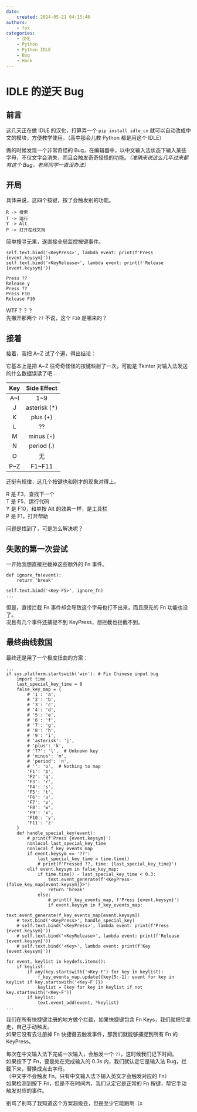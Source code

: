 ```yaml
---
date:
    created: 2024-05-21 04:15:46
authors:
    - fox
categories:
    - 汉化
    - Python
    - Python IDLE
    - Bug
    - Hack
---
```


# IDLE 的逆天 Bug

## 前言

这几天正在做 IDLE 的汉化，打算弄一个 `pip install idle_cn` 就可以自动改成中文的模块，方便教学使用。（高中那会儿教 Python 都是用这个 IDLE）

做的时候发现一个非常奇怪的 Bug，在编辑器中，以中文输入法状态下输入某些字母，不仅文字会消失，而且会触发奇奇怪怪的功能。_（准确来说这么几年过来都有这个 Bug，老师同学一直没办法）_

<!-- more -->

## 开局

具体来说，这四个按键，按了会触发别的功能。

```plain title="就这四个"
R -> 搜索
T -> 运行
Y -> Alt
P -> 打开在线文档
```

简单搜寻无果，遂直接全局监控按键事件。

```python3 title="editor.py"
self.text.bind('<KeyPress>', lambda event: print(f'Press {event.keysym}'))
self.text.bind('<KeyRelease>', lambda event: print(f'Release {event.keysym}'))
```

```title="按下 Y，输出结果..."
Press ??
Release y
Press ??
Press F10
Release F10
```

WTF？？？<br>
先撇开那两个 `??` 不说，这个 `F10` 是哪来的？

## 接着

接着，我把 A~Z 试了个遍，得出结论：

它基本上是把 A~Z 往奇奇怪怪的按键映射了一次，可能是 Tkinter 对输入法发送的什么数据误读了吧...

|  Key  |  Side Effect  |
| :---: | :-----------: |
|  A~I  |      1~9      |
|   J   | asterisk (\*) |
|   K   |   plus (+)    |
|   L   |      ??       |
|   M   |   minus (-)   |
|   N   |  period (.)   |
|   O   |      无       |
|  P~Z  |    F1~F11     |

还挺有规律，这几个按键也和刚才的现象对得上。

R 是 F3，查找下一个<br>
T 是 F5，运行代码<br>
Y 是 F10，和单按 Alt 的效果一样，是工具栏<br>
P 是 F1，打开帮助

问题是找到了，可是怎么解决呢？

## 失败的第一次尝试

一开始我想直接拦截掉这些额外的 Fn 事件。

```python3 title="editor.py (其实找对地方来改也花了不少时间)"
def ignore_fn(event):
    return 'break'

self.text.bind('<Key-F5>', ignore_fn)
...
```
但是，直接拦截 Fn 事件却会导致这个字母也打不出来，而且原先的 Fn 功能也没了。<br>
况且有几个事件还捕捉不到 KeyPress，想拦截也拦截不到。

## 最终曲线救国

最终还是用了一个极度扭曲的方案：

```python3 title="editor.py -- def apply_bindings(...)"
...
if sys.platform.startswith('win'): # Fix Chinese input bug
    import time
    last_special_key_time = 0
    false_key_map = {
        # '1': 'a',
        # '2': 'b',
        # '3': 'c',
        # '4': 'd',
        # '5': 'e',
        # '6': 'f',
        # '7': 'g',
        # '8': 'h',
        # '9': 'i',
        # 'asterisk': 'j',
        # 'plus': 'k',
        # '??': 'l',  # Unknown key
        # 'minus': 'm',
        # 'period': 'n',
        # '': 'o',  # Nothing to map
        'F1': 'p',
        'F2': 'q',
        'F3': 'r',
        'F4': 's',
        'F5': 't',
        'F6': 'u',
        'F7': 'v',
        'F8': 'w',
        'F9': 'x',
        'F10': 'y',
        'F11': 'z'
    }
    def handle_special_key(event):
        # print(f'Press {event.keysym}')
        nonlocal last_special_key_time
        nonlocal f_key_events_map
        if event.keysym == '??':
            last_special_key_time = time.time()
            # print(f'Pressed ??, time: {last_special_key_time}')
        elif event.keysym in false_key_map:
            if time.time() - last_special_key_time < 0.3:
                text.event_generate(f'<KeyPress-{false_key_map[event.keysym]}>')
                return 'break'
            else:
                # print(f_key_events_map, f'Press {event.keysym}')
                if event.keysym in f_key_events_map:
                    text.event_generate(f_key_events_map[event.keysym])
    # text.bind('<KeyPress>', handle_special_key)
    # self.text.bind('<KeyPress>', lambda event: print(f'Press {event.keysym}'))
    # self.text.bind('<KeyRelease>', lambda event: print(f'Release {event.keysym}'))
    # self.text.bind('<Key>', lambda event: print(f'Key {event.keysym}'))

for event, keylist in keydefs.items():
    if keylist:
        if any(key.startswith('<Key-F') for key in keylist):
            f_key_events_map.update({key[5:-1]: event for key in keylist if key.startswith('<Key-F')})
            keylist = [key for key in keylist if not key.startswith('<Key-F')]
        if keylist:
            text.event_add(event, *keylist)
...
```

我们在所有快捷键注册的地方做个拦截，如果快捷键包含 Fn Keys，我们就把它拿走，自己手动触发。<br>
如果它没有去注册掉 Fn 快捷键去触发事件，那我们就能够捕捉到所有 Fn 的 KeyPress。

每次在中文输入法下完成一次输入，会触发一个 `??`，这时候我们记下时间。<br>
如果按下了 Fn，要是处在完成输入的 0.3s 内，我们就认定它是输入法 Bug，拦截下来，替换成点击字母。<br>
（中文字不会触发 Fn，只有中文输入法下输入英文才会触发对应的 Fn）<br>
如果检测到按下 Fn，但是不在时间内，我们认定它是正常的 Fn 按键，帮它手动触发对应的事件。

别骂了别骂了我知道这个方案超级丑，但是至少它能跑啊（x
